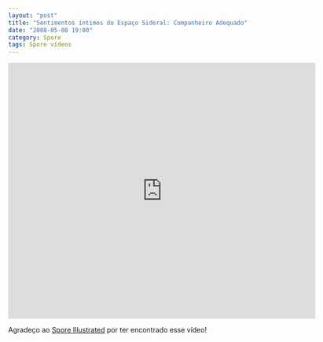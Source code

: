 ```yaml
---
layout: "post"
title: "Sentimentos íntimos do Espaço Sideral: Companheiro Adequado"
date: "2008-05-08 19:00"
category: Spore
tags: Spore vídeos
---
```


<iframe width="625" height="521" src="https://www.youtube.com/embed/XmoRrR6WLC4" frameborder="0" allow="accelerometer; autoplay; encrypted-media; gyroscope; picture-in-picture" allowfullscreen></iframe>

Agradeço ao [Spore Illustrated](http://spore.strategyplanet.gamespy.com/) por ter encontrado esse vídeo!
